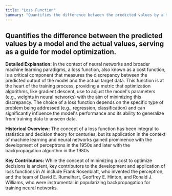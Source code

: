```yaml
---
title: "Loss Function"
summary: "Quantifies the difference between the predicted values by a model and the actual values, serving as a guide for model optimization."
---
```


## Quantifies the difference between the predicted values by a model and the actual values, serving as a guide for model optimization.

**Detailed Explanation:** In the context of neural networks and broader machine learning paradigms, a loss function, also known as a cost function, is a critical component that measures the discrepancy between the predicted output of the model and the actual target data. This function is at the heart of the training process, providing a metric that optimization algorithms, like gradient descent, use to adjust the model's parameters (e.g., weights in neural networks) with the aim of minimizing this discrepancy. The choice of a loss function depends on the specific type of problem being addressed (e.g., regression, classification) and can significantly influence the model's performance and its ability to generalize from training data to unseen data.

**Historical Overview:** The concept of a loss function has been integral to statistics and decision theory for centuries, but its application in the context of machine learning and neural networks gained prominence with the development of perceptrons in the 1950s and later with the backpropagation algorithm in the 1980s.

**Key Contributors:** While the concept of minimizing a cost to optimize decisions is ancient, key contributors to the development and application of loss functions in AI include Frank Rosenblatt, who invented the perceptron, and the team of David E. Rumelhart, Geoffrey E. Hinton, and Ronald J. Williams, who were instrumental in popularizing backpropagation for training neural networks.

